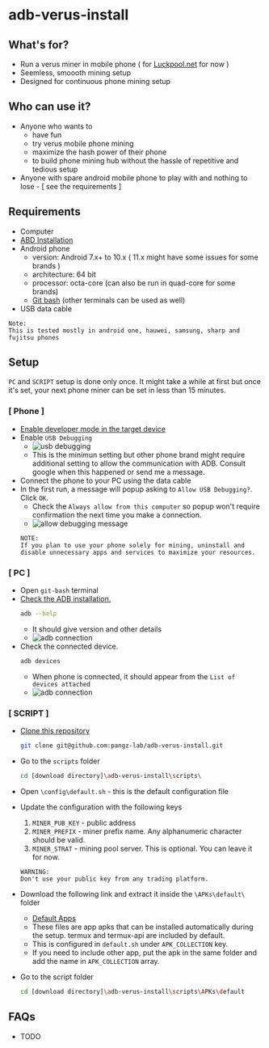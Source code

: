 # adb-verus-install
## What's for?
* Run a verus miner in mobile phone ( for [Luckpool.net](https://luckpool.net/verus/connect.html) for now )
* Seemless, smoooth mining setup
* Designed for continuous phone mining setup


## Who can use it?
* Anyone who wants to
    - have fun
    - try verus mobile phone mining
    - maximize the hash power of their phone
    - to build phone mining hub without the hassle of repetitive and tedious setup
* Anyone with spare android mobile phone to play with and nothing to lose - [ see the requirements ]

## Requirements
* Computer
* [ABD Installation](https://developer.android.com/studio/releases/platform-tools)
* Android phone
  - version: Android 7.x+ to 10.x ( 11.x might have some issues for some brands )
  - architecture: 64 bit 
  - processor: octa-core (can also be run in quad-core for some brands)
  - [Git bash](https://git-scm.com/downloads) (other terminals can be used as well)
* USB data cable
```
Note:
This is tested mostly in android one, hauwei, samsung, sharp and fujitsu phones
```

## Setup
`PC` and `SCRIPT` setup is done only once. It might take a while at first but once it's set, your next phone miner can be set in less than 15 minutes.
### [ Phone ]
 - [Enable developer mode in the target device](https://duckduckgo.com/?q=how+to+enable+developer+mode+android&t=newext&atb=v286-1&ia=web)
 - Enable `USB Debugging`
    - ![usb debugging](https://github.com/pangz-lab/adb-verus-install/blob/feature/updated-readme/scripts/readme_assets/usbdebug.png?raw=true)
    - This is the minimun setting but other phone brand might require additional setting to allow the communication with ADB. Consult google when this happened or send me a message.
 - Connect the phone to your PC using the data cable
 - In the first run, a message will popup asking to `Allow USB Debugging?`. Click `OK`.
    - Check the `Always allow from this computer` so popup won't require confirmation the next time you make a connection.
    - ![allow debugging message](https://www.howtogeek.com/wp-content/uploads/2016/04/Screenshot_20160419-094818.png)
    ```
    NOTE:
    If you plan to use your phone solely for mining, uninstall and disable unnecessary apps and services to maximize your resources.
    ```
### [ PC ]
 - Open `git-bash` terminal
 - [Check the ADB installation.](https://duckduckgo.com/?q=how+to+install+ADB&t=newext&atb=v286-1&ia=web)
    ```bash
    adb --help
    ```
    - It should give version and other details
    - ![adb connection](https://github.com/pangz-lab/adb-verus-install/blob/feature/updated-readme/scripts/readme_assets/adb2.png?raw=true)
 - Check the connected device.
    ```bash
    adb devices
    ```
    - When phone is connected, it should appear from the `List of devices attached`
    - ![adb connection](https://github.com/pangz-lab/adb-verus-install/blob/feature/updated-readme/scripts/readme_assets/adb1.png?raw=true)
### [ SCRIPT ]
 - [Clone this repository](https://duckduckgo.com/?q=how+to+install+git&t=newext&atb=v286-1&ia=web)
    ```bash
    git clone git@github.com:pangz-lab/adb-verus-install.git
    ```
 - Go to the `scripts` folder
    ```bash
    cd [download directory]\adb-verus-install\scripts\
    ```
 - Open `\config\default.sh` - this is the default configuration file
 - Update the configuration with the following keys
    1. `MINER_PUB_KEY` - public address
    2. `MINER_PREFIX` - miner prefix name. Any alphanumeric character should be valid.
    3. `MINER_STRAT` - mining pool server. This is optional. You can leave it for now.
    ```
    WARNING:
    Don't use your public key from any trading platform.
    ```
 - Download the following link and extract it inside the `\APKs\default\` folder
    - [Default Apps](https://drive.google.com/file/d/1aD-foW03mh0YINDl7_P6AcCv3oj4wDu6/view?usp=sharing)
    - These files are app apks that can be installed automatically during the setup. termux and termux-api are included by default.
    - This is configured in `default.sh` under `APK_COLLECTION` key.
    - If you need to include other app, put the apk in the same folder and add the name in `APK_COLLECTION` array.

 - Go to the script folder
    ```bash
    cd [download directory]\adb-verus-install\scripts\APKs\default
    ```
 ## FAQs
 - TODO
